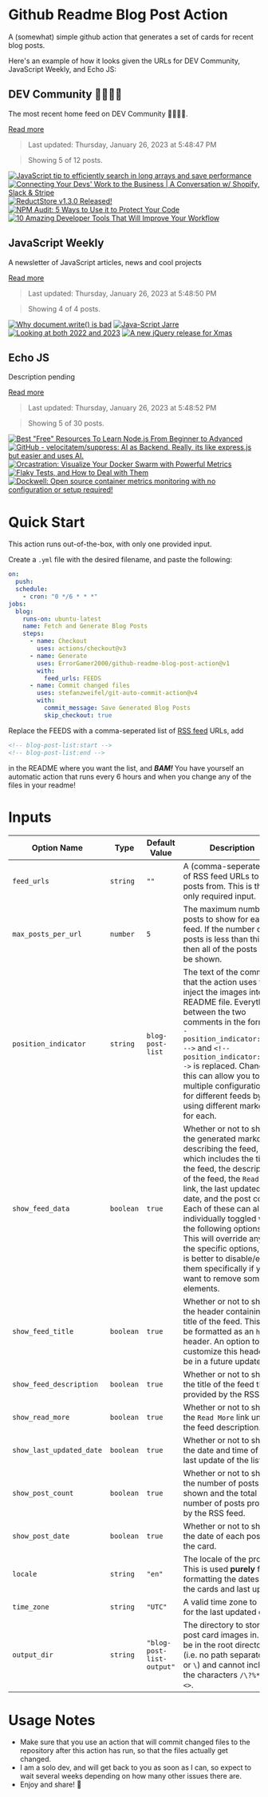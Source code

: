 # Github Readme Blog Post Action

A (somewhat) simple github action that generates a set of cards for recent blog posts.

Here's an example of how it looks given the URLs for DEV Community, JavaScript Weekly, and Echo JS:

<!-- post-list:start -->
## DEV Community 👩‍💻👨‍💻

The most recent home feed on DEV Community 👩‍💻👨‍💻.

[Read more](https://dev.to)
> Last updated: Thursday, January 26, 2023 at 5:48:47 PM

> Showing 5 of 12 posts.

[![JavaScript tip to efficiently search in long arrays and save performance](https://raw.githubusercontent.com/ErrorGamer2000/github-readme-blog-post-action/main/generated_files/DEV_Community_👩‍💻👨‍💻/JavaScript_tip_to_efficiently_search_in_long_arrays_and_save_performance.svg)](https://dev.to/rem0nfawzi/javascript-tip-to-efficiently-search-in-long-arrays-and-save-performance-1914)
[![Connecting Your Devs' Work to the Business | A Conversation w/ Shopify, Slack & Stripe](https://raw.githubusercontent.com/ErrorGamer2000/github-readme-blog-post-action/main/generated_files/DEV_Community_👩‍💻👨‍💻/Connecting_Your_Devs'_Work_to_the_Business___A_Conversation_w__Shopify__Slack___Stripe.svg)](https://dev.to/linearb/connecting-your-devs-work-to-the-business-a-conversation-w-shopify-slack-stripe-5cak)
[![ReductStore v1.3.0 Released!](https://raw.githubusercontent.com/ErrorGamer2000/github-readme-blog-post-action/main/generated_files/DEV_Community_👩‍💻👨‍💻/ReductStore_v1.3.0_Released!.svg)](https://dev.to/reductstore/reductstore-v130-released-2adg)
[![NPM Audit: 5 Ways to Use it to Protect Your Code](https://raw.githubusercontent.com/ErrorGamer2000/github-readme-blog-post-action/main/generated_files/DEV_Community_👩‍💻👨‍💻/NPM_Audit__5_Ways_to_Use_it_to_Protect_Your_Code.svg)](https://dev.to/yayabobi/npm-audit-5-ways-to-use-it-to-protect-your-code-2ajg)
[![10 Amazing Developer Tools That Will Improve Your Workflow](https://raw.githubusercontent.com/ErrorGamer2000/github-readme-blog-post-action/main/generated_files/DEV_Community_👩‍💻👨‍💻/10_Amazing_Developer_Tools_That_Will_Improve_Your_Workflow.svg)](https://dev.to/hr21don/10-amazing-developer-tools-that-will-improve-your-workflow-2h8m)


## JavaScript Weekly

A newsletter of JavaScript articles, news and cool projects

[Read more](https://javascriptweekly.com/)
> Last updated: Thursday, January 26, 2023 at 5:48:50 PM

> Showing 4 of 4 posts.

[![Why document.write() is bad](https://raw.githubusercontent.com/ErrorGamer2000/github-readme-blog-post-action/main/generated_files/JavaScript_Weekly/Why_document.write()_is_bad.svg)](https://javascriptweekly.com/issues/622)
[![Java-Script Jarre](https://raw.githubusercontent.com/ErrorGamer2000/github-readme-blog-post-action/main/generated_files/JavaScript_Weekly/Java-Script_Jarre.svg)](https://javascriptweekly.com/issues/621)
[![Looking at both 2022 and 2023](https://raw.githubusercontent.com/ErrorGamer2000/github-readme-blog-post-action/main/generated_files/JavaScript_Weekly/Looking_at_both_2022_and_2023.svg)](https://javascriptweekly.com/issues/620)
[![A new jQuery release for Xmas](https://raw.githubusercontent.com/ErrorGamer2000/github-readme-blog-post-action/main/generated_files/JavaScript_Weekly/A_new_jQuery_release_for_Xmas.svg)](https://javascriptweekly.com/issues/619)


## Echo JS

Description pending

[Read more](
http://www.echojs.com
)
> Last updated: Thursday, January 26, 2023 at 5:48:52 PM

> Showing 5 of 30 posts.

[![Best "Free" Resources To Learn Node.js From Beginner to Advanced](https://raw.githubusercontent.com/ErrorGamer2000/github-readme-blog-post-action/main/generated_files/_Echo_JS_/Best__Free__Resources_To_Learn_Node.js_From_Beginner_to_Advanced.svg)](https://dev.to/onlydevs_/best-free-resources-to-learn-nodejs-from-beginner-to-advanced-975)
[![GitHub - velocitatem/suppress: AI as Backend. Really, its like express.js but easier and uses AI.](https://raw.githubusercontent.com/ErrorGamer2000/github-readme-blog-post-action/main/generated_files/_Echo_JS_/GitHub_-_velocitatem_suppress__AI_as_Backend._Really__its_like_express.js_but_easier_and_uses_AI..svg)](https://github.com/velocitatem/suppress)
[![Orcastration: Visualize Your Docker Swarm with Powerful Metrics](https://raw.githubusercontent.com/ErrorGamer2000/github-readme-blog-post-action/main/generated_files/_Echo_JS_/Orcastration__Visualize_Your_Docker_Swarm_with_Powerful_Metrics.svg)](https://medium.com/@orcastration2022/orcastration-visualize-your-docker-swarm-with-powerful-metrics-c188373ed58d)
[![Flaky Tests, and How to Deal with Them](https://raw.githubusercontent.com/ErrorGamer2000/github-readme-blog-post-action/main/generated_files/_Echo_JS_/Flaky_Tests__and_How_to_Deal_with_Them.svg)](https://dev.to/codux/flaky-tests-and-how-to-deal-with-them-2id2)
[![
Dockwell: Open source container metrics monitoring with no configuration or setup required!
](https://raw.githubusercontent.com/ErrorGamer2000/github-readme-blog-post-action/main/generated_files/_Echo_JS_/_Dockwell__Open_source_container_metrics_monitoring_with_no_configuration_or_setup_required!_.svg)](
https://dockwell.tech/
)


<!-- post-list:end -->

# Quick Start

This action runs out-of-the-box, with only one provided input.

Create a `.yml` file with the desired filename, and paste the following:

```yml
on:
  push:
  schedule:
    - cron: "0 */6 * * *"
jobs:
  blog:
    runs-on: ubuntu-latest
    name: Fetch and Generate Blog Posts
    steps:
      - name: Checkout
        uses: actions/checkout@v3
      - name: Generate
        uses: ErrorGamer2000/github-readme-blog-post-action@v1
        with:
          feed_urls: FEEDS
      - name: Commit changed files
        uses: stefanzweifel/git-auto-commit-action@v4
        with:
          commit_message: Save Generated Blog Posts
          skip_checkout: true
```

Replace the FEEDS with a comma-seperated list of [RSS feed](https://rss.com/blog/how-do-rss-feeds-work/) URLs, add

```md
<!-- blog-post-list:start -->
<!-- blog-post-list:end -->
```

in the README where you want the list, and **_BAM!_** You have yourself an automatic action that runs every 6 hours and when you change any of the files in your readme!

# Inputs

<table>
  <thead>
    <tr>
      <th>Option Name</th>
      <th>Type</th>
      <th>Default Value</th>
      <th>Description</th>
    </tr>
  </thead>
  <tbody>
    <tr>
      <td><code>feed_urls</code></td>
      <td><code>string</code></td>
      <td><code>""</code></td>
      <td>A (comma-seperated) list of RSS feed URLs to load posts from. This is the only required input.</td>
    </tr>
    <tr>
      <td><code>max_posts_per_url</code></td>
      <td><code>number</code></td>
      <td><code>5</code></td>
      <td>The maximum number of posts to show for each feed. If the number of posts is less than this, then all of the posts will be shown.</td>
    </tr>
    <tr>
      <td><code>position_indicator</code></td>
      <td><code>string</code></td>
      <td><code>blog-post-list</code></td>
      <td>The text of the comments that the action uses to inject the images into the README file. Everything between the two comments in the form <code>&lt;!-- position_indicator:start --&gt;</code> and <code>&lt;!-- position_indicator:end --&gt;</code> is replaced. Changing this can allow you to use multiple configurations for different feeds by using different markers for each.</td>
    </tr>
    <tr>
      <td><code>show_feed_data</code></td>
      <td><code>boolean</code></td>
      <td><code>true</code></td>
      <td>Whether or not to show the generated markdown describing the feed, which includes the title of the feed, the description of the feed, the <code>Read More</code> link, the last updated date, and the post count. Each of these can also be individually toggled with the following options. This will override any of the specific options, so it is better to disable/enable them specifically if you want to remove some elements.</td>
    </tr>
    <tr>
      <td><code>show_feed_title</code></td>
      <td><code>boolean</code></td>
      <td><code>true</code></td>
      <td>Whether or not to show the header containing the title of the feed. This will be formatted as an <code>h2</code> header. An option to customize this header will be in a future update.</td>
    </tr>
    <tr>
      <td><code>show_feed_description</code></td>
      <td><code>boolean</code></td>
      <td><code>true</code></td>
      <td>Whether or not to show the title of the feed that is provided by the RSS feed.</td>
    </tr>
    <tr>
      <td><code>show_read_more</code></td>
      <td><code>boolean</code></td>
      <td><code>true</code></td>
      <td>Whether or not to show the <code>Read More</code> link under the feed description.</td>
    </tr>
    <tr>
      <td><code>show_last_updated_date</code></td>
      <td><code>boolean</code></td>
      <td><code>true</code></td>
      <td>Whether or not to show the date and time of the last update of the list.</td>
    </tr>
    <tr>
      <td><code>show_post_count</code></td>
      <td><code>boolean</code></td>
      <td><code>true</code></td>
      <td>Whether or not to show the number of posts shown and the total number of posts provided by the RSS feed.</td>
    </tr>
    <tr>
      <td><code>show_post_date</code></td>
      <td><code>boolean</code></td>
      <td><code>true</code></td>
      <td>Whether or not to show the date of each post on the card.</td>
    </tr>
    <tr>
      <td><code>locale</code></td>
      <td><code>string</code></td>
      <td><code>"en"</code></td>
      <td>The locale of the project. This is used <strong>purely</strong> for formatting the dates of the cards and last update.</td>
    </tr>
    <tr>
      <td><code>time_zone</code></td>
      <td><code>string</code></td>
      <td><code>"UTC"</code></td>
      <td>A valid time zone to use for the last updated date.</td>
    </tr>
    <tr>
      <td><code>output_dir</code></td>
      <td><code>string</code></td>
      <td><code>"blog-post-list-output"</code></td>
      <td>The directory to store the post card images in. Must be in the root directory (i.e. no path separators <code>/</code> or <code>\</code>) and cannot include the characters <code>/\?%*:|"&lt;&gt;</code>.</td>
    </tr>
<!--
    <tr>
      <td><code></code></td>
      <td><cde></cde></td>
      <td><code></code></td>
      <td></td>
    </tr>
-->
  </tbody>
</table>

# Usage Notes

- Make sure that you use an action that will commit changed files to the repository after this action has run, so that the files actually get changed.
- I am a solo dev, and will get back to you as soon as I can, so expect to wait several weeks depending on how many other issues there are.
- Enjoy and share! 🤗

